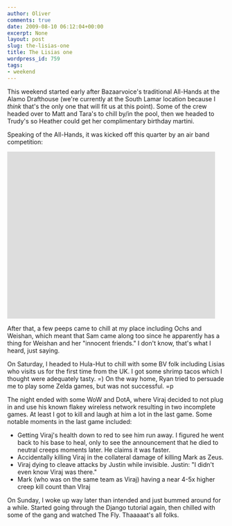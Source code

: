 ```yaml
---
author: Oliver
comments: true
date: 2009-08-10 06:12:04+00:00
excerpt: None
layout: post
slug: the-lisias-one
title: The Lisias one
wordpress_id: 759
tags:
- weekend
---
```


This weekend started early after Bazaarvoice's traditional All-Hands at the Alamo Drafthouse (we're currently at the South Lamar location because I *think* that's the only one that will fit us at this point).  Some of the crew headed over to Matt and Tara's to chill by/in the pool, then we headed to Trudy's so Heather could get her complimentary birthday martini.

Speaking of the All-Hands, it was kicked off this quarter by an air band competition:

<object width="480" height="385"><param name="movie" value="http://www.youtube.com/v/is2Nv-zvkE8&hl=en&fs=1&rel=0"></param><param name="allowFullScreen" value="true"></param><param name="allowscriptaccess" value="always"></param><embed src="http://www.youtube.com/v/is2Nv-zvkE8&hl=en&fs=1&rel=0" type="application/x-shockwave-flash" allowscriptaccess="always" allowfullscreen="true" width="480" height="385"></embed></object>

After that, a few peeps came to chill at my place including Ochs and Weishan, which meant that Sam came along too since he apparently has a thing for Weishan and her "innocent friends."  I don't know, that's what I heard, just saying.

On Saturday, I headed to Hula-Hut to chill with some BV folk including Lisias who visits us for the first time from the UK.  I got some shrimp tacos which I thought were adequately tasty. =)  On the way home, Ryan tried to persuade me to play some Zelda games, but was not successful. =p

The night ended with some WoW and DotA, where Viraj decided to not plug in and use his known flakey wireless network resulting in two incomplete games.  At least I got to kill and laugh at him a lot in the last game.  Some notable moments in the last game included:

<ul>
<li>Getting Viraj's health down to red to see him run away.  I figured he went back to his base to heal, only to see the announcement that he died to neutral creeps moments later.  He claims it was faster.</li>
<li>Accidentally killing Viraj in the collateral damage of killing Mark as Zeus.</li>
<li>Viraj dying to cleave attacks by Justin while invisible.  Justin: "I didn't even know Viraj was there."</li>
<li>Mark (who was on the same team as Viraj) having a near 4-5x higher creep kill count than VIraj</li>
</ul>

On Sunday, I woke up way later than intended and just bummed around for a while.  Started going through the Django tutorial again, then chilled with some of the gang and watched The Fly.  Thaaaaat's all folks.